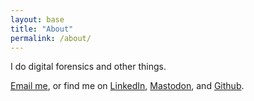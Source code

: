 ```yaml
---
layout: base
title: "About"
permalink: /about/
---
```


I do digital forensics and other things.

[Email me](mailto:contact.hollykennedy.me), or find me on [LinkedIn](https://www.linkedin.com/in/holly-kennedy-6757bb162/), [Mastodon](https://infosec.exchange/@hollykennedy), and [Github](https://github.com/hollykennedy).